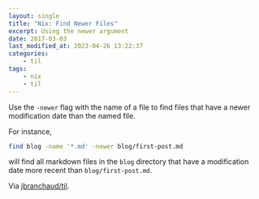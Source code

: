 ```yaml
---
layout: single
title: "Nix: Find Newer Files"
excerpt: Using the newer argument
date: 2017-03-03
last_modified_at: 2023-04-26 13:22:37
categories:
    - til
tags:
    - nix
    - til
---
```


Use the `-newer` flag with the name of a file to find files that have a
newer modification date than the named file.

For instance,

```bash
find blog -name '*.md' -newer blog/first-post.md
```

will find all markdown files in the `blog` directory that have a
modification date more recent than `blog/first-post.md`.

Via [jbranchaud/til](https://github.com/jbranchaud/til).
